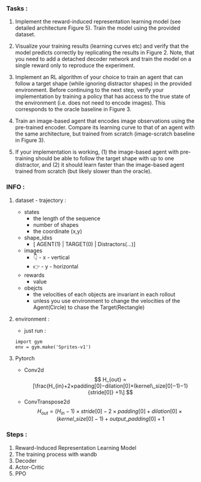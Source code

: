 ### Tasks : 
 1. Implement the reward-induced representation learning model (see detailed architecture Figure 5). Train the model using the provided dataset. 
 
 2. Visualize your training results (learning curves etc) and verify that the model predicts correctly by replicating the results in Figure 2. Note, that you need to add a detached decoder network and train the model on a single reward only to reproduce the experiment. 
 
 3. Implement an RL algorithm of your choice to train an agent that can follow a target shape (while ignoring distractor shapes) in the provided environment. Before continuing to the next step, verify your implementation by training a policy that has access to the true state of the environment (i.e. does not need to encode images). This corresponds to the oracle baseline in Figure 3. 
 
 4. Train an image-based agent that encodes image observations using the pre-trained encoder. Compare its learning curve to that of an agent with the same architecture, but trained from scratch (image-scratch baseline in Figure 3). 
 
 5. If your implementation is working, (1) the image-based agent with pre-training should be able to follow the target shape with up to one distractor, and (2) it should learn faster than the image-based agent trained from scratch (but likely slower than the oracle).


### INFO :

1. dataset - trajectory : 
    * states
        * the length of the sequence
        * number of shapes
        * the coordinate (x,y)
    * shape_idxs
        * [ AGENT(1) | TARGET(0) | Distractors(...)]
    * images
        * 👇 - x - vertical 
        * 👉 - y - horizontal 
    * rewards
        * value
    * obejcts
        * the velocities of each objects are invariant in each rollout
        * unless you use environment to change the velocities of the Agent(Circle) to chase the Target(Rectangle)

2. environment :
    * just run :
    ```
    import gym
    env = gym.make('Sprites-v1')
    ``` 

3. Pytorch 
    * Conv2d
        $$
H_{out} =[\frac{H_{in}+2×padding[0]−dilation[0]×(kernel\_size[0]−1)−1}{stride[0]} +1\]
        $$
    * ConvTranspose2d
        $$
H_{out} =(H_{in}−1)×stride[0]−2×padding[0]+dilation[0]×(kernel\_size[0]−1)+output\_padding[0]+1
        $$ 


### Steps : 

1. Reward-Induced Representation Learning Model
2. The training process with wandb
3. Decoder
4. Actor-Critic
5. PPO

